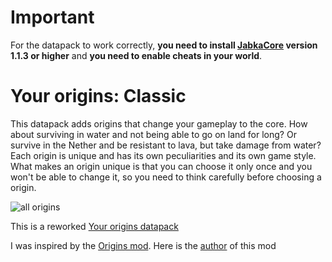 # Important
For the datapack to work correctly, **you need to install [JabkaCore](https://modrinth.com/datapack/jabkacore) version 1.1.3 or higher** and **you need to enable cheats in your world**.

# Your origins: Classic
This datapack adds origins that change your gameplay to the core. How about surviving in water and not being able to go on land for long? Or survive in the Nether and be resistant to lava, but take damage from water? Each origin is unique and has its own peculiarities and its own game style. What makes an origin unique is that you can choose it only once and you won't be able to change it, so you need to think carefully before choosing a origin.

![all origins](https://cdn.modrinth.com/data/QzIUHBDk/images/d31a7c042ad46e70b871aea32f9eb9c777f8d327.gif)

This is a reworked [Your origins datapack](https://modrinth.com/datapack/your-origins)

I was inspired by the [Origins mod](https://modrinth.com/mod/origins). Here is the [author](https://modrinth.com/user/Apace) of this mod
